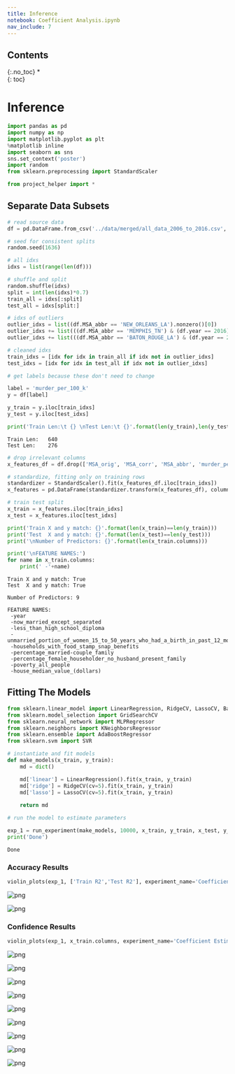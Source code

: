 ```yaml
---
title: Inference
notebook: Coefficient Analysis.ipynb
nav_include: 7
---
```


## Contents
{:.no_toc}
*  
{: toc}

# Inference



```python
import pandas as pd
import numpy as np
import matplotlib.pyplot as plt
%matplotlib inline
import seaborn as sns
sns.set_context('poster')
import random
from sklearn.preprocessing import StandardScaler
```




```python
from project_helper import *
```


## Separate Data Subsets



```python
# read source data
df = pd.DataFrame.from_csv('../data/merged/all_data_2006_to_2016.csv', index_col=None)
```




```python
# seed for consistent splits
random.seed(1636)

# all idxs
idxs = list(range(len(df)))

# shuffle and split
random.shuffle(idxs)
split = int(len(idxs)*0.7)
train_all = idxs[:split]
test_all = idxs[split:]

# idxs of outliers
outlier_idxs = list((df.MSA_abbr == 'NEW_ORLEANS_LA').nonzero()[0])
outlier_idxs += list(((df.MSA_abbr == 'MEMPHIS_TN') & (df.year == 2016)).nonzero()[0])
outlier_idxs += list(((df.MSA_abbr == 'BATON_ROUGE_LA') & (df.year == 2007)).nonzero()[0])

# cleaned idxs
train_idxs = [idx for idx in train_all if idx not in outlier_idxs]
test_idxs = [idx for idx in test_all if idx not in outlier_idxs]
```




```python
# get labels because these don't need to change

label = 'murder_per_100_k'
y = df[label]

y_train = y.iloc[train_idxs]
y_test = y.iloc[test_idxs]

print('Train Len:\t {} \nTest Len:\t {}'.format(len(y_train),len(y_test)))
```


    Train Len:	 640 
    Test Len:	 276




```python
# drop irrelevant columns
x_features_df = df.drop(['MSA_orig', 'MSA_corr', 'MSA_abbr', 'murder_per_100_k'], axis=1)

# standardize, fitting only on training rows
standardizer = StandardScaler().fit(x_features_df.iloc[train_idxs])
x_features = pd.DataFrame(standardizer.transform(x_features_df), columns=x_features_df.columns)

# train test split
x_train = x_features.iloc[train_idxs]
x_test = x_features.iloc[test_idxs]

print('Train X and y match: {}'.format(len(x_train)==len(y_train)))
print('Test  X and y match: {}'.format(len(x_test)==len(y_test)))
print('\nNumber of Predictors: {}'.format(len(x_train.columns)))

print('\nFEATURE NAMES:')
for name in x_train.columns:
    print(' -'+name)
```


    Train X and y match: True
    Test  X and y match: True
    
    Number of Predictors: 9
    
    FEATURE NAMES:
     -year
     -now_married_except_separated
     -less_than_high_school_diploma
     -unmarried_portion_of_women_15_to_50_years_who_had_a_birth_in_past_12_months
     -households_with_food_stamp_snap_benefits
     -percentage_married-couple_family
     -percentage_female_householder_no_husband_present_family
     -poverty_all_people
     -house_median_value_(dollars)


## Fitting The Models



```python
from sklearn.linear_model import LinearRegression, RidgeCV, LassoCV, BayesianRidge, HuberRegressor
from sklearn.model_selection import GridSearchCV
from sklearn.neural_network import MLPRegressor
from sklearn.neighbors import KNeighborsRegressor
from sklearn.ensemble import AdaBoostRegressor
from sklearn.svm import SVR
```




```python
# instantiate and fit models
def make_models(x_train, y_train):
    md = dict()

    md['linear'] = LinearRegression().fit(x_train, y_train)
    md['ridge'] = RidgeCV(cv=5).fit(x_train, y_train)
    md['lasso'] = LassoCV(cv=5).fit(x_train, y_train)
    
    return md
```




```python
# run the model to estimate parameters

exp_1 = run_experiment(make_models, 10000, x_train, y_train, x_test, y_test, coeff_names=x_train.columns)
print('Done')
```


    Done


### Accuracy Results



```python
violin_plots(exp_1, ['Train R2','Test R2'], experiment_name='Coefficient Estimation', center_zero=False)
```



![png](Coefficient%20Analysis_files/Coefficient%20Analysis_13_0.png)



![png](Coefficient%20Analysis_files/Coefficient%20Analysis_13_1.png)


### Confidence Results



```python
violin_plots(exp_1, x_train.columns, experiment_name='Coefficient Estimation')
```



![png](Coefficient%20Analysis_files/Coefficient%20Analysis_15_0.png)



![png](Coefficient%20Analysis_files/Coefficient%20Analysis_15_1.png)



![png](Coefficient%20Analysis_files/Coefficient%20Analysis_15_2.png)



![png](Coefficient%20Analysis_files/Coefficient%20Analysis_15_3.png)



![png](Coefficient%20Analysis_files/Coefficient%20Analysis_15_4.png)



![png](Coefficient%20Analysis_files/Coefficient%20Analysis_15_5.png)



![png](Coefficient%20Analysis_files/Coefficient%20Analysis_15_6.png)



![png](Coefficient%20Analysis_files/Coefficient%20Analysis_15_7.png)



![png](Coefficient%20Analysis_files/Coefficient%20Analysis_15_8.png)

